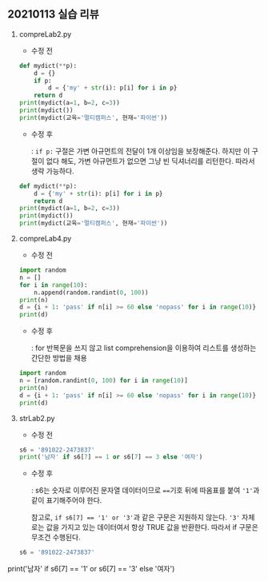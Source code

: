 ## 20210113 실습 리뷰

1. compreLab2.py

   - 수정 전

   ```python
   def mydict(**p):
       d = {}
       if p:
           d = {'my' + str(i): p[i] for i in p}
       return d
   print(mydict(a=1, b=2, c=3))
   print(mydict())
   print(mydict(교육='멀티캠퍼스', 현재='파이썬'))
   ```

   - 수정 후

     : `if p:` 구절은 가변 아규먼트의 전달이 1개 이상임을 보장해준다. 하지만 이 구절이 없다 해도, 가변 아규먼트가 없으면 그냥 빈 딕셔너리를 리턴한다. 따라서 생략 가능하다.

   ```python
   def mydict(**p):
       d = {'my' + str(i): p[i] for i in p}
       return d
   print(mydict(a=1, b=2, c=3))
   print(mydict())
   print(mydict(교육='멀티캠퍼스', 현재='파이썬'))
   ```

   

2. compreLab4.py

   - 수정 전

   ```python
   import random
   n = []
   for i in range(10):
       n.append(random.randint(0, 100))
   print(n)
   d = {i + 1: 'pass' if n[i] >= 60 else 'nopass' for i in range(10)}
   print(d)
   ```

   - 수정 후

     : for 반복문을 쓰지 않고 list comprehension을 이용하여 리스트를 생성하는 간단한 방법을 채용

   ```python
   import random
   n = [random.randint(0, 100) for i in range(10)]
   print(n)
   d = {i + 1: 'pass' if n[i] >= 60 else 'nopass' for i in range(10)}
   print(d)
   ```

   

3. strLab2.py

   - 수정 전

   ```python
   s6 = '891022-2473837'
   print('남자' if s6[7] == 1 or s6[7] == 3 else '여자')
   ```

   - 수정 후

     : s6는 숫자로 이루어진 문자열 데이터이므로 `==`기호 뒤에 따옴표를 붙여 `'1'`과 같이 표기해주어야 한다.
  
     참고로, `if s6[7] == '1' or '3'`과 같은 구문은 지원하지 않는다. `'3'` 자체로는 값을 가지고 있는 데이터여서 항상 TRUE 값을 반환한다. 따라서 if 구문은 무조건 수행된다.
   
   ```python
   s6 = '891022-2473837'
print('남자' if s6[7] == '1' or s6[7] == '3' else '여자')
   ```
   
   